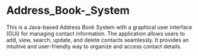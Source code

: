 # Address_Book-_System
This is a Java-based Address Book System with a graphical user interface (GUI) for managing contact information. The application allows users to add, view, search, update, and delete contacts seamlessly. It provides an intuitive and user-friendly way to organize and access contact details.
